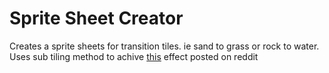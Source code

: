 # Sprite Sheet Creator

Creates a sprite sheets for transition tiles. ie sand to grass or rock to water. Uses sub tiling method to achive [this](https://www.reddit.com/r/gamedev/comments/c0hw9o/autotiling_using_subtiles/) effect posted on reddit  

